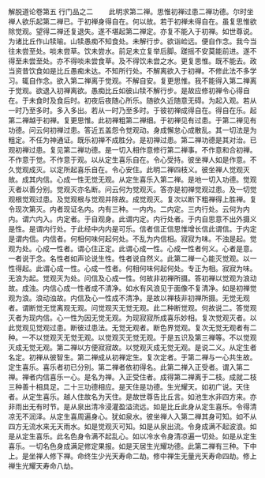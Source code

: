 <!-- { "loadSidebar": true } -->
解脱道论卷第五
行门品之二
　　此明求第二禅。思惟初禅过患二禅功德。尔时坐禅人欲乐起第二禅已。于初禅身得自在。何以故。若于初禅未得自在。虽复思惟欲除觉观。望得二禅还复退失。遂不堪起第二禅定。亦复不能入于初禅。如世尊说。为诸比丘作山犊喻。山犊愚痴不知食处。未解行步。欲诣崄远。便自作念。我今当往未尝至处。啖未尝草。饮未尝水。前足未立复举后脚。蹉摇不安莫能前进。遂不得至未尝至处。亦不得啖未尝食草。及不得饮未尝之水。更复思惟。既不能去。政当资昔饮食如是比丘愚痴未达。不知所行处。不解离欲入于初禅。不修此法不多学习。辄自作念。欲入第二禅离于觉观。不解自安。复更思惟。我不能得入第二禅离于觉观。欲退入初禅离欲。愚痴比丘如彼山犊不解行步。是故应修初禅令心得自在。于未食时及食后时。初夜后夜随心所乐。随欲久近随意无碍。为起入观。若从一时乃至多时。多入多出。若从一时乃至多时。于彼初禅成得自在。得自在乐。起第二禅越于初禅。复更思惟。此初禅粗第二禅细。于初禅见有过患。于第二禅见有功德。问云何初禅过患。答近五盖怨令觉观动。身成懈怠心成散乱。其一切法是为粗定。不任为神通证。既乐初禅不成胜分。是初禅过患。第二禅功德是其对治。已观初禅过患。复见第二禅功德。是一切入相作意修行第二禅事。不作意和合初禅。不作意于觉。不作意于观。以从定生喜乐自在。令心受持。彼坐禅人如是作意。不久觉观成灭。以定所起喜乐自在。令心安住。此明二禅四枝义。彼坐禅人觉观灭故。成其内信。心成一性无觉无观。从定生喜乐入第二禅。是地一切入功德。觉观灭者以善分别。觉观灭亦名断。问云何为觉观灭。答亦是初禅觉观过患。及一切觉观根觉观过患。及觉观根与觉观并除故。成觉观灭。复次以断下粗禅得上胜禅。复令现次第灭。内者现证名内。内有三种。一内内。二内定。三内行处。云何为内内。谓六内入。内定者。于自观身。此谓内定。内行处者。于内自思意不出外摄义是性。是谓内行处。于此经中内内是可乐。信者信正信思惟增长信此谓信。于内定是谓内信。内信者。何相何味何起何处。不乱为内信相。寂寂为味。不浊是起。觉观为处。心成一性者。谓心住正定。此谓心成一性。心成一性者何义。心者是意。一者说于念。名性者如声论说生性。性者说自然义。此第二禅一心能灭觉观。以一性得起。此谓心成一性。心成一性者。何相何味何起何处。专正为相。寂寂为味。无浪为起。觉观灭为处。问信及心成一性。何故非初禅所摄。答初禅以觉观为浪动故。成浊。内信心成一性者成不清净。如水有风浪见于面像不复清净。如是初禅觉观为浪。浪动浊故。内信及心一性成不清净。是故以禅枝非初禅所摄。无觉无观者。谓断觉无觉离观无观。问觉观灭无觉无观。此二种断觉观。何故说二。答觉观灭者为现内信。心一性为因无觉无观。为现寂寂所成喜乐妙相。复次觉观灭者。以此觉观见觉观过患。断彼过患法。无觉无观者。断色界觉观。复次无觉无观者有二种。一不以觉观灭无觉无观。以觉观灭无觉无观。于是五识及第三禅等。不以觉观灭成无觉无观。第二禅以方便寂寂故。以觉观灭成无觉无观。是说二义。从定生者名定。初禅从彼智生。第二禅成从初禅定生。复次定者。于第二禅与一心共生故。定生喜乐。喜乐者初已分别。第二禅者依初得名。此第二禅入正受者。谓入第二禅。禅者内信喜乐一心。是名为禅。入正受住者。成得第二禅离于二枝。成就二枝三种善十相具足。二十三功德相应。是天住是功德。生光耀天。如初广说。天住者。从定生喜乐。越人住故名为天住。是故世尊告比丘言。如池生水非四方来。亦非雨出无有时节。是从泉出清冷浸灌盈溢流远。如是比丘此身从定生喜乐。令得清凉无不润泽。从定生喜周遍身心。犹如泉水。彼坐禅人入第二禅其身可知。如不从四方无流水来无天雨水。如是觉观灭可知。如是从泉出流。令身成满不起波浪。如是从定生喜乐。此名色身令满不起乱心。如以冷水令身清凉遍一切处。如是从定生喜乐。一切名色身成满足修定果报。如是天居生光耀功德。此第二禅有三种。下中上。是坐禅人修下禅。命终生少光天寿命二劫。修中禅生无量光天寿命四劫。修上禅生光耀天寿命八劫。
